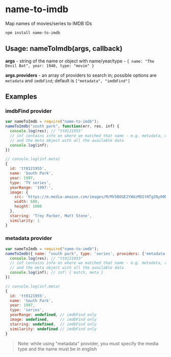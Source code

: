 # name-to-imdb
Map names of movies/series to IMDB IDs

```bash
npm install name-to-imdb
```

## Usage: nameToImdb(args, callback)

**args** - string of the name or object with name/year/type - ``{ name: "The Devil Bat", year: 1940, type: "movie" }``

**args.providers** - an array of providers to search in; possible options are ``metadata`` and ``imdbFind``; default is ``["metadata", "imdbFind"]``

## Examples
### imdbFind provider
```js
var nameToImdb = require("name-to-imdb");
nameToImdb("south park", function(err, res, inf) { 
  console.log(res); // "tt0121955"
  // inf contains info on where we matched that name - e.g. metadata, or on imdb
  // and the meta object with all the available data
  console.log(inf);
})
```

```js
// console.log(inf.meta)
{
  id: 'tt0121955',
  name: 'South Park',
  year: 1997,
  type: 'TV series',
  yearRange: '1997-',
  image: {
    src: 'https://m.media-amazon.com/images/M/MV5BOGE2YWUzMDItNTg2Ny00NTUzLTlmZGYtNWMyNzVjMjQ3MThkXkEyXkFqcGdeQXVyNTA4NzY1MzY@._V1_.jpg',
    width: 680,
    height: 1000
  },
  starring: 'Trey Parker, Matt Stone',
  similarity: 1
}
```

### metadata provider

```js
var nameToImdb = require("name-to-imdb");
nameToImdb({ name: "south park", type: 'series', providers: ['metadata'] }, function (err, res, inf) {
  console.log(res); // "tt0121955"
  // inf contains info on where we matched that name - e.g. metadata, or on imdb
  // and the meta object with all the available data
  console.log(inf); // inf: { match, meta }
})
```

```js
// console.log(inf.meta)
{
  id: 'tt0121955',
  name: 'South Park',
  year: 1997,
  type: 'series',
  yearRange: undefined, // imdbFind only
  image: undefined,     // imdbFind only
  starring: undefined,  // imdbFind only
  similarity: undefined // imdbFind only
}
```

> Note: while using "metadata" provider, you must specify the media type and the name must be in english
